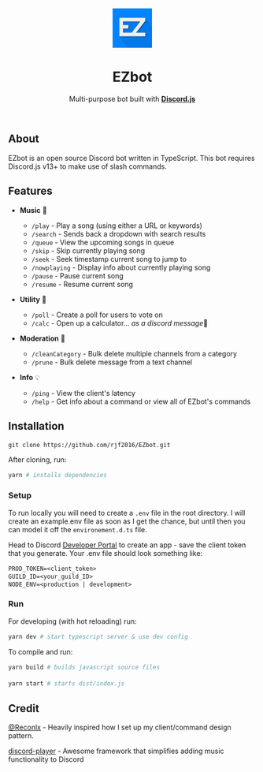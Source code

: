 <div align="center">
<br />
<p>
	<img src="images/ezLogo.png" alt="logo" width="80" height="80">
</p>
	<h1 align="center">EZbot</h3>
	<p align="center">
	Multi-purpose bot built with <a href="https://github.com/discordjs/discord.js"><strong>Discord.js</strong></a>
	  </p>
</div>
<br>

## About

EZbot is an open source Discord bot written in TypeScript. This bot requires Discord.js v13+ to make use of slash commands.

## Features

- **Music** 🎵
  - `/play` - Play a song (using either a URL or keywords)
  - `/search` - Sends back a dropdown with search results
  - `/queue` - View the upcoming songs in queue
  - `/skip` - Skip currently playing song
  - `/seek` - Seek timestamp current song to jump to
  - `/nowplaying` - Display info about currently playing song
  - `/pause` - Pause current song
  - `/resume` - Resume current song
  
- **Utility** 🔨
  - `/poll` - Create a poll for users to vote on
  - `/calc` - Open up a calculator... *as a discord message*🤔


- **Moderation** 📛
  - `/cleanCategory` - Bulk delete multiple channels from a category
  - `/prune` - Bulk delete message from a text channel


- **Info** 💡
  - `/ping` - View the client's latency
  - `/help` - Get info about a command or view all of EZbot's commands

## Installation

```
git clone https://github.com/rjf2016/EZbot.git
```

After cloning, run:

```bash
yarn # installs dependencies
```

### Setup

To run locally you will need to create a `.env` file in the root directory. I will create an example.env file as soon as I get the chance, but until then you can model it off the `environement.d.ts` file.

Head to Discord [Developer Portal](https://discordapp.com/developers/applications/) to create an app - save the client token that you generate. Your .env file should look something like:

```
PROD_TOKEN=<client_token>
GUILD_ID=<your_guild_ID>
NODE_ENV=<production | development>
```

### Run

For developing (with hot reloading) run:

```bash
yarn dev # start typescript server & use dev config
```

To compile and run:

```bash
yarn build # builds javascript source files

yarn start # starts dist/index.js
```

## Credit

[@Reconlx](https://github.com/reconlx) - Heavily inspired how I set up my client/command design pattern.

[discord-player](https://github.com/Androz2091/discord-player) - Awesome framework that simplifies adding music functionality to Discord

